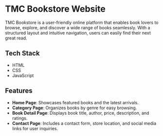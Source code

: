 # TMC Bookstore Website

TMC Bookstore is a user-friendly online platform that enables book lovers to browse, explore, and discover a wide range of books seamlessly. With a structured layout and intuitive navigation, users can easily find their next great read.

## Tech Stack

- HTML
- CSS
- JavaScript 

## Features

- **Home Page**: Showcases featured books and the latest arrivals.  
- **Category Page**: Organizes books by genre for easy browsing.  
- **Book Detail Page**: Displays book title, author, price, description, and ratings.  
- **Contact Page**: Includes a contact form, store location, and social media links for user inquiries.  

